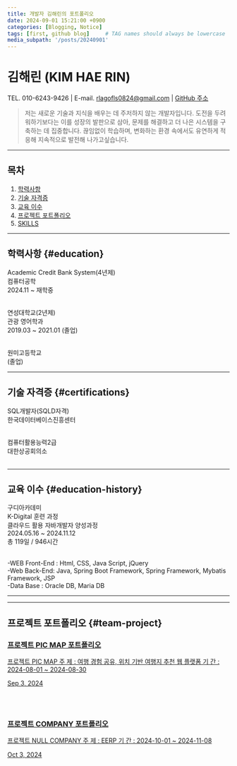 ```yaml
---
title: 개발자 김해린의 포트폴리오
date: 2024-09-01 15:21:00 +0900
categories: [Blogging, Notice]
tags: [first, github blog]     # TAG names should always be lowercase
media_subpath: '/posts/20240901'
---
```


# **김해린 (KIM HAE RIN)**
TEL. 010-6243-9426  |   E-mail. rlagofls0824@gmail.com  |  [GitHub 주소](https://github.com/kimhaerinring)
<br/>
> 저는 새로운 기술과 지식을 배우는 데 주저하지 않는 개발자입니다. 도전을 두려워하기보다는 이를 성장의 발판으로 삼아, 문제를 해결하고 더 나은 시스템을 구축하는 데 집중합니다. 끊임없이 학습하며, 변화하는 환경 속에서도 유연하게 적응해 지속적으로 발전해 나가고싶습니다.





***
## **목차**

1. [학력사항](#education)
2. [기술 자격증](#certifications)
3. [교육 이수](#education-history)
4. [프로젝트 포트폴리오](#team-project)
5. [SKILLS](#skills)


***


## **학력사항** {#education}
Academic Credit Bank System(4년제) <br/>
컴퓨터공학<br/>
2024.11 ~ 재학중 <br/> <br/>               

연성대학교(2년제) <br/>
관광 영어학과<br/>
2019.03 ~ 2021.01 (졸업) <br/><br/>                                

원미고등학교 <br/>
(졸업)


***

## **기술 자격증** {#certifications}

SQL개발자(SQLD자격)<br/>
한국데이터베이스진흥센터<br/><br/>  

컴퓨터활용능력2급<br/>
대한상공회의소<br/><br/>


***

## **교육 이수** {#education-history}

구디아카데미<br/>
K-Digital 훈련 과정<br/>
클라우드 활용 자바개발자 양성과정<br/>
2024.05.16 ~ 2024.11.12<br/>
총 119일 / 946시간<br/><br/>

-WEB Front-End : Html, CSS, Java Script, jQuery<br/>
-Web Back-End: Java, Spring Boot Framework, Spring Framework, Mybatis Framework, JSP<br/>
-Data Base : Oracle DB, Maria DB<br/>
***


***
## **프로젝트 포트폴리오** {#team-project}
<article class="card-wrapper card"> <a href="/posts/%ED%94%84%EB%A1%9C%EC%A0%9D%ED%8A%B8-PIC-MAP-%ED%8F%AC%ED%8A%B8%ED%8F%B4%EB%A6%AC%EC%98%A4/" class="post-preview row g-0 flex-md-row-reverse"><div class="col-md-12"><div class="card-body d-flex flex-column"><h3 class="card-title my-2 mt-md-0">프로젝트 PIC MAP 포트폴리오</h3><div class="card-text content mt-0 mb-3"><p>프로젝트 PIC MAP 주 제 : 여행 경험 공유, 위치 기반 여행지 추천 웹 플랫폼 기 간 : 2024-08-01 ~ 2024-08-30 </p></div><div class="post-meta flex-grow-1 d-flex align-items-end"><div class="me-auto"> <i class="far fa-calendar fa-fw me-1"></i> <time>Sep 3, 2024</time></div><div class="pin ms-1"> <i class="fas fa-thumbtack fa-fw"></i></div></div></div></div></a></article>

<br/><br/>

<article class="card-wrapper card"><a href="/posts/%ED%94%84%EB%A1%9C%EC%A0%9D%ED%8A%B8-COMPANY-%ED%8F%AC%ED%8A%B8%ED%8F%B4%EB%A6%AC%EC%98%A4/" class="post-preview row g-0 flex-md-row-reverse"><div class="col-md-12"><div class="col-md-12"><div class="card-body d-flex flex-column"><h3 class="card-title my-2 mt-md-0">프로젝트 COMPANY 포트폴리오</h3><div class="card-text content mt-0 mb-3"><p>프로젝트 NULL COMPANY 주 제 : EERP 기 간 : 2024-10-01 ~ 2024-11-08 </p></div><div class="post-meta flex-grow-1 d-flex align-items-end"><div class="me-auto"> <i class="far fa-calendar fa-fw me-1"></i> <time>Oct 3, 2024</time></div><div class="pin ms-1"> <i class="fas fa-thumbtack fa-fw"></i></div></div></div></div>


<!-- ***
## **SKILLS** {#skills} -->
<!-- 
[ Language ]
JAVA
- 자바 문법 습득
- JDBC 개념 이해 및 데이터베이스와 연동
- GUI에 대한 이해와 AWT 활용
- 이벤트의 개념과 이벤트 처리 방식의 이해 및 활용 가능
- 간단한 계산기 및 달력 구현
JSP
- Model1 / Model2 기반 개발
- Java Bean을 활용, Set/Get 메소드를 이용해 DB와 연동하여 DB 입출력
- JSTL & EL표현식 활용
CSS
- 기초 UI 설계 및 기본 문법 습득
JavaScript (VanilaJS)
- VanilaJS 자바스크립트 기본 문법 습득
- JQuery 및 AJax 문법 습득
ReactJS
- ReactJS 라이프사이클 원리 이해
- React Class및 function형 컴포넌트 이해 및 설계 가능
- props, context, Redux 문법 습득 및 사용 가능
- Axios 비동기 통신 문법 습득 및 사용 가능
JSON
HTML5
XML
[ DBMS ]
Oracle 18C | 11g | MySQL
- DB 설치 및 기본 SQL 작성
- DB 모델링 기법 및 정규화
- 트랜잭션의 개념과 처리 방법과 PL/SQL 작성
[ WAS ]
Tomcat9.0
- 서버구축 작업 및 사용 가능
[ TOOL ]
IDE / DB Tool
- Eclipse를 이용한 자바 코드 작성
- Spring Tool Suite를 이용한 자바 코드 작성
- IntelliJ를 이용한 자바 코드 작성
[ Framework ]
Spring MVC
- 어노테이션 기반 Controller 구현 가능
- Spring MVC패턴 이용 WebApp 제작
Security
- 쿠키 및 세션 방식 로그인 처리 구현 가능
- Spring Security 로그인 보안 처리 구현 가능
- JWT Json Web Token 방식 구현 가능
MyBatis
- XML을 통해 SQL statement에 매핑 가능 -->





